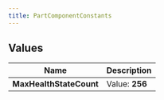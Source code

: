 ```yaml
---
title: PartComponentConstants
---
```


## Values
| Name | Description |
| ---- | ----------- |
| **MaxHealthStateCount** | Value: **256** |


